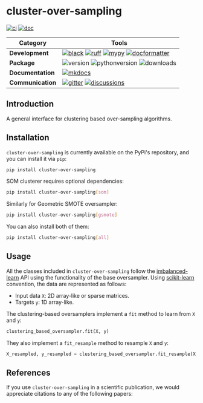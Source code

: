 [scikit-learn]: <http://scikit-learn.org/stable/>
[imbalanced-learn]: <http://imbalanced-learn.org/stable/>
[SMOTE]: <https://arxiv.org/pdf/1106.1813.pdf>
[SOMO]: <https://www.sciencedirect.com/science/article/abs/pii/S0957417417302324>
[KMeans-SMOTE]: <https://www.sciencedirect.com/science/article/abs/pii/S0020025518304997>
[G-SOMO]: <https://www.sciencedirect.com/science/article/abs/pii/S095741742100662X>
[black badge]: <https://img.shields.io/badge/%20style-black-000000.svg>
[black]: <https://github.com/psf/black>
[docformatter badge]: <https://img.shields.io/badge/%20formatter-docformatter-fedcba.svg>
[docformatter]: <https://github.com/PyCQA/docformatter>
[ruff badge]: <https://img.shields.io/endpoint?url=https://raw.githubusercontent.com/charliermarsh/ruff/main/assets/badge/v1.json>
[ruff]: <https://github.com/charliermarsh/ruff>
[mypy badge]: <http://www.mypy-lang.org/static/mypy_badge.svg>
[mypy]: <http://mypy-lang.org>
[mkdocs badge]: <https://img.shields.io/badge/docs-mkdocs%20material-blue.svg?style=flat>
[mkdocs]: <https://squidfunk.github.io/mkdocs-material>
[version badge]: <https://img.shields.io/pypi/v/cluster-over-sampling.svg>
[pythonversion badge]: <https://img.shields.io/pypi/pyversions/cluster-over-sampling.svg>
[downloads badge]: <https://img.shields.io/pypi/dd/cluster-over-sampling>
[gitter]: <https://gitter.im/cluster-over-sampling/community>
[gitter badge]: <https://badges.gitter.im/join%20chat.svg>
[discussions]: <https://github.com/georgedouzas/cluster-over-sampling/discussions>
[discussions badge]: <https://img.shields.io/github/discussions/georgedouzas/cluster-over-sampling>
[ci]: <https://github.com/georgedouzas/cluster-over-sampling/actions?query=workflow>
[ci badge]: <https://github.com/georgedouzas/cluster-over-sampling/actions/workflows/ci.yml/badge.svg>
[doc]: <https://github.com/georgedouzas/cluster-over-sampling/actions?query=workflow>
[doc badge]: <https://github.com/georgedouzas/cluster-over-sampling/actions/workflows/doc.yml/badge.svg?branch=master>

# cluster-over-sampling

[![ci][ci badge]][ci] [![doc][doc badge]][doc]

| Category          | Tools    |
| ------------------| -------- |
| **Development**   | [![black][black badge]][black] [![ruff][ruff badge]][ruff] [![mypy][mypy badge]][mypy] [![docformatter][docformatter badge]][docformatter] |
| **Package**       | ![version][version badge] ![pythonversion][pythonversion badge] ![downloads][downloads badge] |
| **Documentation** | [![mkdocs][mkdocs badge]][mkdocs]|
| **Communication** | [![gitter][gitter badge]][gitter] [![discussions][discussions badge]][discussions] |

## Introduction

A general interface for clustering based over-sampling algorithms.

## Installation

`cluster-over-sampling` is currently available on the PyPi's repository, and you can install it via `pip`:

```bash
pip install cluster-over-sampling
```

SOM clusterer requires optional dependencies:

```bash
pip install cluster-over-sampling[som]
```

Similarly for Geometric SMOTE oversampler:

```bash
pip install cluster-over-sampling[gsmote]
```

You can also install both of them:

```bash
pip install cluster-over-sampling[all]
```

## Usage

All the classes included in `cluster-over-sampling` follow the [imbalanced-learn] API using the functionality of the base
oversampler. Using [scikit-learn] convention, the data are represented as follows:

- Input data `X`: 2D array-like or sparse matrices.
- Targets `y`: 1D array-like.

The clustering-based oversamplers implement a `fit` method to learn from `X` and `y`:

```python
clustering_based_oversampler.fit(X, y)
```

They also implement a `fit_resample` method to resample `X` and `y`:

```python
X_resampled, y_resampled = clustering_based_oversampler.fit_resample(X, y)
```

## References

If you use `cluster-over-sampling` in a scientific publication, we would appreciate citations to any of the following papers:

[^1]: [G. Douzas, F. Bacao, "Self-Organizing Map Oversampling (SOMO) for imbalanced data set learning", Expert Systems with
    Applications, vol. 82, pp. 40-52, 2017.][SOMO]
[^2]: [G. Douzas, F. Bacao, F. Last, "Improving imbalanced learning through a heuristic oversampling method based on k-means and
    SMOTE", Information Sciences, vol. 465, pp. 1-20, 2018.][KMeans-SMOTE]
[^3]: [G. Douzas, F. Bacao, F. Last, "G-SOMO: An oversampling approach based on self-organized maps and geometric SMOTE", Expert
    Systems with Applications, vol. 183,115230, 2021.][G-SOMO]
